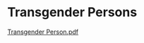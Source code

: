 # Transgender Persons

  

[Transgender Person.pdf](../files/14c7352f-b28b-408e-b0bf-56141ea11b26.pdf)